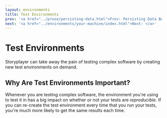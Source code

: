 ```yaml
---
layout: environments
title: Test Environments
prev: '<a href="../prose/persisting-data.html">Prev: Persisting Data Between Executions</a>'
next: '<a href="../environments/your-machine/index.html">Next: </a>'
---
```


# Test Environments

Storyplayer can take away the pain of testing complex software by creating new test environments on demand.

## Why Are Test Environments Important?

Whenever you are testing complex software, the environment you're using to test it in has a big impact on whether or not your tests are _reproducible_.  If you can re-create the test environment every time that you run your tests, you're much more likely to get the same results each time.

